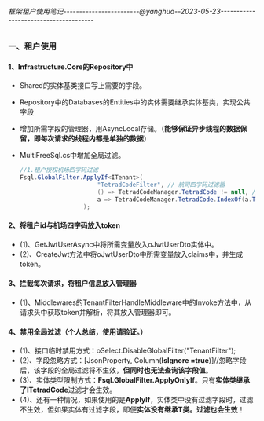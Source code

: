 ###### 框架租户使用笔记------------------------@yanghua--2023-05-23--------------------------------------

### 一、租户使用

#### 1、Infrastructure.Core的Repository中

* Shared的实体基类接口写上需要的字段。

* Repository中的Databases的Entities中的实体需要继承实体基类，实现公共字段

* 增加所需字段的管理器，用AsyncLocal存储。（**能够保证异步线程的数据保留，即每次请求的线程内都是单独的数据**）

* MultiFreeSql.cs中增加全局过滤。

  ```C#
  //1.租户授权机场四字码过滤
  Fsql.GlobalFilter.ApplyIf<ITenant>(
                        "TetradCodeFilter", // 航司四字码过滤器
                        () => TetradCodeManager.TetradCode != null, // 过滤器生效判断
                        a => TetradCodeManager.TetradCode.IndexOf(a.TetradCode) > 0 // 过滤器条件，是否包含四字码
                    );
  ```



#### 2、将租户id与机场四字码放入token

* (1)、GetJwtUserAsync中将所需变量放入oJwtUserDto实体中。
* (2)、CreateJwt方法中将oJwtUserDto中所需变量放入claims中，并生成token。



#### 3、拦截每次请求，将租户信息放入管理器

* (1)、Middlewares的TenantFilterHandleMiddleware中的Invoke方法中，从请求头中获取token并解析，将其放入管理器即可。



#### 4、禁用全局过滤（个人总结，使用请验证。）

* (1)、接口临时禁用方式：oSelect.DisableGlobalFilter("TenantFilter");
* (2)、字段忽略方式：[JsonProperty, Column(**IsIgnore =true**)]//忽略字段后，该字段的全局过滤将不生效，**但同时也无法查询该字段值**。
* (3)、实体类型限制方式：**Fsql.GlobalFilter.ApplyOnlyIf<ITetradCode>**。只有**实体类继承了ITetradCode**过滤才会生效。
* (4)、还有一种情况，如果使用的是**ApplyIf<T>**，实体类中没有过滤字段时，过滤不生效，但如果实体有过滤字段，即便**实体没有继承T类。过滤也会生效**！

